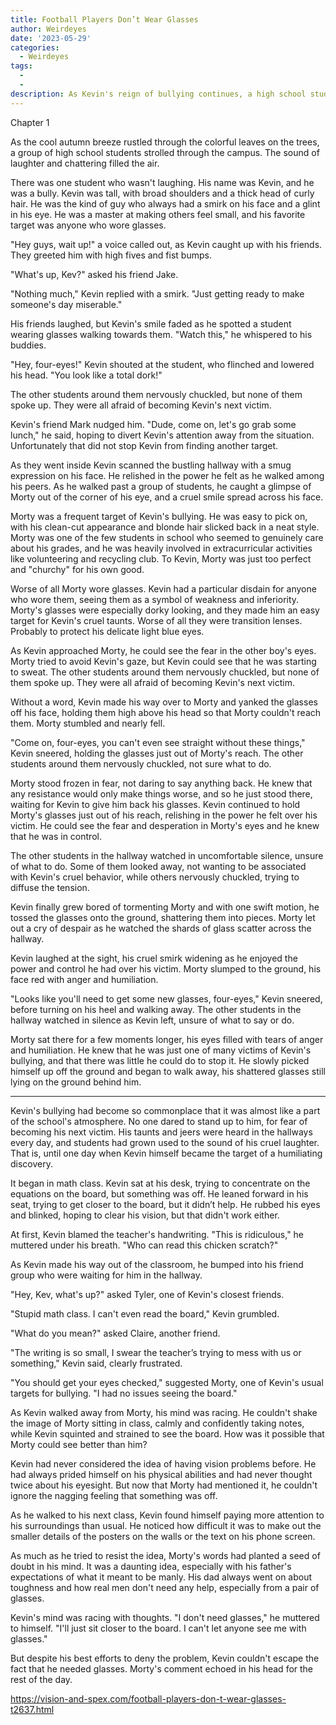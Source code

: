 ```yaml
---
title: Football Players Don’t Wear Glasses
author: Weirdeyes
date: '2023-05-29'
categories:
  - Weirdeyes
tags:
  - 
  - 
description: As Kevin's reign of bullying continues, a high school student named Morty becomes his next target.
---
```

Chapter 1

As the cool autumn breeze rustled through the colorful leaves on the trees, a group of high school students strolled through the campus. The sound of laughter and chattering filled the air.

There was one student who wasn't laughing. His name was Kevin, and he was a bully. Kevin was tall, with broad shoulders and a thick head of curly hair. He was the kind of guy who always had a smirk on his face and a glint in his eye. He was a master at making others feel small, and his favorite target was anyone who wore glasses.

"Hey guys, wait up!" a voice called out, as Kevin caught up with his friends. They greeted him with high fives and fist bumps.

"What's up, Kev?" asked his friend Jake.

"Nothing much," Kevin replied with a smirk. "Just getting ready to make someone's day miserable."

His friends laughed, but Kevin's smile faded as he spotted a student wearing glasses walking towards them. "Watch this," he whispered to his buddies.

"Hey, four-eyes!" Kevin shouted at the student, who flinched and lowered his head. "You look like a total dork!"

The other students around them nervously chuckled, but none of them spoke up. They were all afraid of becoming Kevin's next victim.

Kevin's friend Mark nudged him. "Dude, come on, let's go grab some lunch," he said, hoping to divert Kevin's attention away from the situation. Unfortunately that did not stop Kevin from finding another target.

As they went inside Kevin scanned the bustling hallway with a smug expression on his face. He relished in the power he felt as he walked among his peers. As he walked past a group of students, he caught a glimpse of Morty out of the corner of his eye, and a cruel smile spread across his face.

Morty was a frequent target of Kevin's bullying. He was easy to pick on, with his clean-cut appearance and blonde hair slicked back in a neat style. Morty was one of the few students in school who seemed to genuinely care about his grades, and he was heavily involved in extracurricular activities like volunteering and recycling club. To Kevin, Morty was just too perfect and "churchy" for his own good.

Worse of all Morty wore glasses. Kevin had a particular disdain for anyone who wore them, seeing them as a symbol of weakness and inferiority. Morty's glasses were especially dorky looking, and they made him an easy target for Kevin's cruel taunts. Worse of all they were transition lenses. Probably to protect his delicate light blue eyes. 

As Kevin approached Morty, he could see the fear in the other boy's eyes. Morty tried to avoid Kevin's gaze, but Kevin could see that he was starting to sweat. The other students around them nervously chuckled, but none of them spoke up. They were all afraid of becoming Kevin's next victim.

Without a word, Kevin made his way over to Morty and yanked the glasses off his face, holding them high above his head so that Morty couldn't reach them. Morty stumbled and nearly fell. 

"Come on, four-eyes, you can't even see straight without these things," Kevin sneered, holding the glasses just out of Morty's reach. The other students around them nervously chuckled, not sure what to do.

Morty stood frozen in fear, not daring to say anything back. He knew that any resistance would only make things worse, and so he just stood there, waiting for Kevin to give him back his glasses.
Kevin continued to hold Morty's glasses just out of his reach, relishing in the power he felt over his victim. He could see the fear and desperation in Morty's eyes and he knew that he was in control.

The other students in the hallway watched in uncomfortable silence, unsure of what to do. Some of them looked away, not wanting to be associated with Kevin's cruel behavior, while others nervously chuckled, trying to diffuse the tension.

Kevin finally grew bored of tormenting Morty and with one swift motion, he tossed the glasses onto the ground, shattering them into pieces. Morty let out a cry of despair as he watched the shards of glass scatter across the hallway.

Kevin laughed at the sight, his cruel smirk widening as he enjoyed the power and control he had over his victim. Morty slumped to the ground, his face red with anger and humiliation.

"Looks like you'll need to get some new glasses, four-eyes," Kevin sneered, before turning on his heel and walking away. The other students in the hallway watched in silence as Kevin left, unsure of what to say or do.

Morty sat there for a few moments longer, his eyes filled with tears of anger and humiliation. He knew that he was just one of many victims of Kevin's bullying, and that there was little he could do to stop it. He slowly picked himself up off the ground and began to walk away, his shattered glasses still lying on the ground behind him.

****

Kevin's bullying had become so commonplace that it was almost like a part of the school's atmosphere. No one dared to stand up to him, for fear of becoming his next victim. His taunts and jeers were heard in the hallways every day, and students had grown used to the sound of his cruel laughter. That is, until one day when Kevin himself became the target of a humiliating discovery.

It began in math class. Kevin sat at his desk, trying to concentrate on the equations on the board, but something was off. He leaned forward in his seat, trying to get closer to the board, but it didn’t help. He rubbed his eyes and blinked, hoping to clear his vision, but that didn't work either.

At first, Kevin blamed the teacher's handwriting. "This is ridiculous," he muttered under his breath. "Who can read this chicken scratch?"

As Kevin made his way out of the classroom, he bumped into his friend group who were waiting for him in the hallway.

"Hey, Kev, what's up?" asked Tyler, one of Kevin's closest friends.

"Stupid math class. I can't even read the board," Kevin grumbled.

"What do you mean?" asked Claire, another friend.

"The writing is so small, I swear the teacher’s trying to mess with us or something," Kevin said, clearly frustrated.

"You should get your eyes checked," suggested Morty, one of Kevin's usual targets for bullying. "I had no issues seeing the board."

As Kevin walked away from Morty, his mind was racing. He couldn't shake the image of Morty sitting in class, calmly and confidently taking notes, while Kevin squinted and strained to see the board. How was it possible that Morty could see better than him?

Kevin had never considered the idea of having vision problems before. He had always prided himself on his physical abilities and had never thought twice about his eyesight. But now that Morty had mentioned it, he couldn't ignore the nagging feeling that something was off.

As he walked to his next class, Kevin found himself paying more attention to his surroundings than usual. He noticed how difficult it was to make out the smaller details of the posters on the walls or the text on his phone screen.

As much as he tried to resist the idea, Morty's words had planted a seed of doubt in his mind. It was a daunting idea, especially with his father's expectations of what it meant to be manly. His dad always went on about toughness and how real men don't need any help, especially from a pair of glasses.

Kevin's mind was racing with thoughts. "I don't need glasses," he muttered to himself. "I'll just sit closer to the board. I can't let anyone see me with glasses."

But despite his best efforts to deny the problem, Kevin couldn't escape the fact that he needed glasses. Morty's comment echoed in his head for the rest of the day.

https://vision-and-spex.com/football-players-don-t-wear-glasses-t2637.html